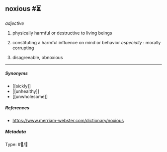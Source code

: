 
## noxious  #⏳

_adjective_

1. physically harmful or destructive to living beings

2. constituting a harmful influence on mind or behavior 
_especially_ : morally corrupting

3. disagreeable, obnoxious

___

##### Synonyms

-   [[sickly]]
-   [[unhealthy]]
-   [[unwholesome]]

##### References 

 - https://www.merriam-webster.com/dictionary/noxious

##### Metadata

Type: #💬/💬 

